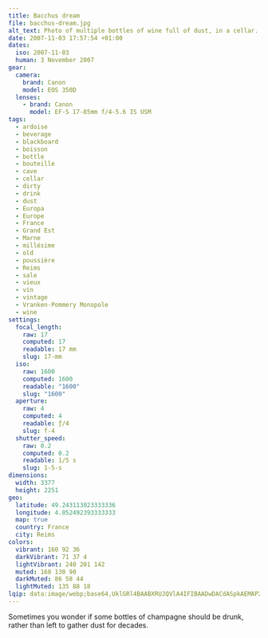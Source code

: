 ```yaml
---
title: Bacchus dream
file: bacchus-dream.jpg
alt_text: Photo of multiple bottles of wine full of dust, in a cellar.
date: 2007-11-03 17:57:54 +01:00
dates:
  iso: 2007-11-03
  human: 3 November 2007
gear:
  camera:
    brand: Canon
    model: EOS 350D
  lenses:
    - brand: Canon
      model: EF-S 17-85mm f/4-5.6 IS USM
tags:
  - ardoise
  - beverage
  - blackboard
  - boisson
  - bottle
  - bouteille
  - cave
  - cellar
  - dirty
  - drink
  - dust
  - Europa
  - Europe
  - France
  - Grand Est
  - Marne
  - millésime
  - old
  - poussière
  - Reims
  - sale
  - vieux
  - vin
  - vintage
  - Vranken-Pommery Monopole
  - wine
settings:
  focal_length:
    raw: 17
    computed: 17
    readable: 17 mm
    slug: 17-mm
  iso:
    raw: 1600
    computed: 1600
    readable: "1600"
    slug: "1600"
  aperture:
    raw: 4
    computed: 4
    readable: ƒ/4
    slug: f-4
  shutter_speed:
    raw: 0.2
    computed: 0.2
    readable: 1/5 s
    slug: 1-5-s
dimensions:
  width: 3377
  height: 2251
geo:
  latitude: 49.243113023333336
  longitude: 4.052492393333333
  map: true
  country: France
  city: Reims
colors:
  vibrant: 160 92 36
  darkVibrant: 71 37 4
  lightVibrant: 240 201 142
  muted: 168 130 90
  darkMuted: 86 58 44
  lightMuted: 135 88 18
lqip: data:image/webp;base64,UklGRl4BAABXRUJQVlA4IFIBAADwDACdASpkAEMAP22iyVi0rKklMHgLSpAtiWMGcAz5krrxqM0AHckJNIP+q2jYSkfwZgjfLnQQOP1z2ylPOGXzoBXbMspR7G7WDbZulQP4Dc1vTdIJH8MT4xXfeRqcDI6fRNeu1kcUgBNe18wTuYJwAP7t4Rs/X/6drmnNiBh7ajTitx7ZVU21zXNTc6UXXivEsvxqjTDPQH8YA0oQkvLgSpcAwPd3/67ldKy8A8iCPYLdCabHlyGZqVc+iqx6evnKPB1Wd6JND7deYhHyfIusZ1TIPwijqMMyTiT6P62kBC6/cZADo8NCDHRWuNZY9tceVWtdPK+ATLVG24Qab9Dyic1o6FgmshbcEQJDx8e9WzbyFVNkKh1pQ+AVqfpGx9kIymRI9Tca1y6AWajKXoJTq+7pnQXOC7U+vSMC7XnzCF3teQG3L+ITYz+TPl0JEAAAAA==
---
```


Sometimes you wonder if some bottles of champagne should be drunk, rather than left to gather dust for decades.
